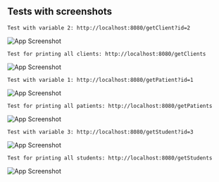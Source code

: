 
## Tests with screenshots

    Test with variable 2: http://localhost:8080/getClient?id=2
![App Screenshot](https://i.imgur.com/ZmdglCC.png)

    Test for printing all clients: http://localhost:8080/getClients
![App Screenshot](https://i.imgur.com/xKRVkwV.png)

    Test with variable 1: http://localhost:8080/getPatient?id=1
![App Screenshot](https://i.imgur.com/UcRYW9L.png)

    Test for printing all patients: http://localhost:8080/getPatients
![App Screenshot](https://i.imgur.com/v5zRgDS.png)

    Test with variable 3: http://localhost:8080/getStudent?id=3
![App Screenshot](https://i.imgur.com/n5wjpYx.png)

    Test for printing all students: http://localhost:8080/getStudents
![App Screenshot](https://i.imgur.com/fC601Ar.png)


